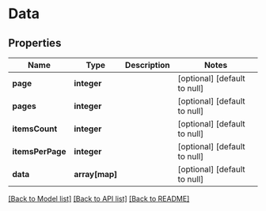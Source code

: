# Data

## Properties
Name | Type | Description | Notes
------------ | ------------- | ------------- | -------------
**page** | **integer** |  | [optional] [default to null]
**pages** | **integer** |  | [optional] [default to null]
**itemsCount** | **integer** |  | [optional] [default to null]
**itemsPerPage** | **integer** |  | [optional] [default to null]
**data** | **array[map]** |  | [optional] [default to null]

[[Back to Model list]](../README.md#documentation-for-models) [[Back to API list]](../README.md#documentation-for-api-endpoints) [[Back to README]](../README.md)


